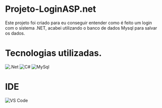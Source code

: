 # Projeto-LoginASP.net

Este projeto foi criado para eu conseguir entender como é feito um login com o sistema .NET, acabei utilizando o banco de dados Mysql para salvar os dados.

# Tecnologias utilizadas.

<img alt=".Net" src="https://img.shields.io/badge/.NET-5C2D91?style=for-the-badge&logo=.net&logoColor=white">
<img alt="C#" 	src="https://img.shields.io/badge/C%23-239120?style=for-the-badge&logo=c-sharp&logoColor=white"/>
<img alt="MySql" src="https://img.shields.io/badge/MySQL-005C84?style=for-the-badge&logo=mysql&logoColor=white" >

# IDE

<img alt="VS Code" src="https://img.shields.io/badge/Visual_Studio_Code-0078D4?style=for-the-badge&logo=visual%20studio%20code&logoColor=white">